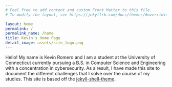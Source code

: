 ```yaml
---
# Feel free to add content and custom Front Matter to this file.
# To modify the layout, see https://jekyllrb.com/docs/themes/#overriding-theme-defaults

layout: home
permalink: /
permalink_name: /home
title: Kevin's Home Page
detail_image: assets/site_logo.png
---
```


Hello! My name is Kevin Romero and I am a student at the University of Connecticut currently pursuing a B.S. in Computer Science and Engineering with a concentration in cybersecurity. As a result, I have made this site to document the different challenges that I solve over the course of my studies. This site is based off the [jekyll-shell-theme](https://github.com/tareqdandachi/jekyll-shell-theme).
